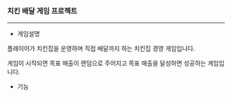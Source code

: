 ### 치킨 배달 게임 프로젝트
___
 * 게임설명


 플레이어가 치킨집을 운영하며 직접 배달까지 하는 치킨집 경영 게임입니다.
 
 게임이 시작되면 목표 매출이 랜덤으로 주어지고 목표 매출을 달성하면 성공하는 게임입니다.
 
 
 * 기능
 
